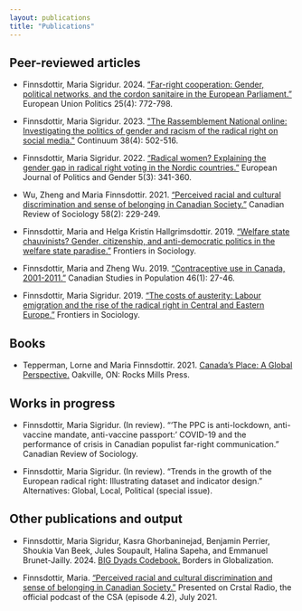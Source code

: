 ```yaml
---
layout: publications
title: "Publications"
---
```

## Peer-reviewed articles

- Finnsdottir, Maria Sigridur. 2024. [“Far-right cooperation: Gender, political networks, and the cordon sanitaire in the European Parliament.”](https://journals.sagepub.com/doi/full/10.1177/14651165241274365) European Union Politics 25(4): 772-798.

- Finnsdottir, Maria Sigridur. 2023. ["The Rassemblement National online: Investigating the politics of gender and racism of the radical right on social media."](https://www.tandfonline.com/doi/abs/10.1080/10304312.2023.2296342) Continuum 38(4): 502-516. 

- Finnsdottir, Maria Sigridur. 2022. [“Radical women? Explaining the gender gap in radical right voting in the Nordic countries.”](https://bristoluniversitypressdigital.com/view/journals/ejpg/5/3/article-p341.xml?rskey=yqeiQx&result=2) European Journal of Politics and Gender 5(3): 341-360. 

- Wu, Zheng and Maria Finnsdottir. 2021. [“Perceived racial and cultural discrimination and sense of belonging in Canadian Society.”](https://onlinelibrary.wiley.com/doi/10.1111/cars.12339) Canadian Review of Sociology 58(2): 229-249. 

- Finnsdottir, Maria and Helga Kristin Hallgrimsdottir. 2019. [“Welfare state chauvinists? Gender, citizenship, and anti-democratic politics in the welfare state paradise.”](https://www.frontiersin.org/articles/10.3389/fsoc.2018.00046/full) Frontiers in Sociology. 

- Finnsdottir, Maria and Zheng Wu. 2019. [“Contraceptive use in Canada, 2001-2011.”](https://link.springer.com/article/10.1007/s42650-019-00003-w) Canadian Studies in Population 46(1): 27-46. 

- Finnsdottir, Maria Sigridur. 2019. [“The costs of austerity: Labour emigration and the rise of the radical right in Central and Eastern Europe.”](https://www.frontiersin.org/articles/10.3389/fsoc.2019.00069/full) Frontiers in Sociology.


## Books

- Tepperman, Lorne and Maria Finnsdottir. 2021. [Canada’s Place: A Global Perspective.](https://rocksmillspress.com/shop/ols/products/canadas-place-a-global-perspective) Oakville, ON: Rocks Mills Press. 

## Works in progress

- Finnsdottir, Maria Sigridur. (In review). “‘The PPC is anti-lockdown, anti-vaccine mandate, anti-vaccine passport:’ COVID-19 and the performance of crisis in Canadian populist far-right communication.” Canadian Review of Sociology.

- Finnsdottir, Maria Sigridur. (In review). “Trends in the growth of the European radical right: Illustrating dataset and indicator design.” Alternatives: Global, Local, Political (special issue). 

## Other publications and output

- Finnsdottir, Maria Sigridur, Kasra Ghorbaninejad, Benjamin Perrier, Shoukia Van Beek, Jules Soupault, Halina Sapeha, and Emmanuel Brunet-Jailly. 2024. [BIG Dyads Codebook.](https://biglobalization.org/wp-content/uploads/2024/12/Borders-in-Globalization-Database-Codebook_2024.pdf) Borders in Globalization.

- Finnsdottir, Maria. [“Perceived racial and cultural discrimination and sense of belonging in Canadian Society.”](https://www.crstalradio.com/podcasts/episode-42) Presented on Crstal Radio, the official podcast of the CSA (episode 4.2), July 2021. 